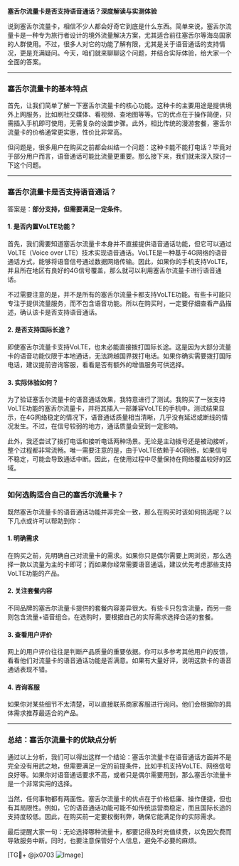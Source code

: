**塞舌尔流量卡是否支持语音通话？深度解读与实测体验**

说到塞舌尔流量卡，相信不少人都会好奇它到底是什么东西。简单来说，塞舌尔流量卡是一种专为旅行者设计的境外流量解决方案，尤其适合前往塞舌尔等海岛国家的人群使用。不过，很多人对它的功能了解有限，尤其是关于语音通话的支持情况，更是充满疑问。今天，咱们就来聊聊这个问题，并结合实际体验，给大家一个全面的答案。

---

### **塞舌尔流量卡的基本特点**
首先，让我们简单了解一下塞舌尔流量卡的核心功能。这种卡的主要用途是提供境外上网服务，比如刷社交媒体、看视频、查地图等等。它的优点在于操作简便，只需插入手机即可使用，无需复杂的设置步骤。此外，相比传统的漫游套餐，塞舌尔流量卡的价格通常更实惠，性价比非常高。

但问题是，很多用户在购买之前都会纠结一个问题：这种卡能不能打电话？毕竟对于部分用户而言，语音通话可能比流量更重要。那么接下来，我们就来深入探讨一下这个问题。

---

### **塞舌尔流量卡是否支持语音通话？**
答案是：**部分支持，但需要满足一定条件**。

#### **1. 是否内置VoLTE功能？**
首先，我们需要知道塞舌尔流量卡本身并不直接提供语音通话功能，但它可以通过VoLTE（Voice over LTE）技术实现语音通话。VoLTE是一种基于4G网络的语音通话方式，能够将语音信号通过数据网络传输。因此，如果你的手机支持VoLTE，并且所在地区有良好的4G信号覆盖，那么就可以利用塞舌尔流量卡进行语音通话。

不过需要注意的是，并不是所有的塞舌尔流量卡都支持VoLTE功能。有些卡可能只专注于提供流量服务，而不包含语音功能。所以在购买时，一定要仔细查看产品描述，确认该卡是否支持语音通话。

#### **2. 是否支持国际长途？**
即使塞舌尔流量卡支持VoLTE，也未必能直接拨打国际长途。这是因为大部分流量卡的语音功能仅限于本地通话，无法跨越国界拨打电话。如果你确实需要拨打国际电话，建议提前咨询客服，看看是否有额外的增值服务可供选择。

#### **3. 实际体验如何？**
为了验证塞舌尔流量卡的语音通话效果，我特意进行了测试。我购买了一张支持VoLTE功能的塞舌尔流量卡，并将其插入一部兼容VoLTE的手机中。测试结果显示，在4G网络稳定的情况下，语音通话质量相当清晰，几乎没有延迟或断线的情况发生。不过，在信号较弱的地方，通话质量会受到一定影响。

此外，我还尝试了拨打电话和接听电话两种场景。无论是主动拨号还是被动接听，整个过程都非常流畅。唯一需要注意的是，由于VoLTE依赖于4G网络，如果信号不稳定，可能会导致通话中断。因此，在使用过程中尽量保持在网络覆盖较好的区域。

---

### **如何选购适合自己的塞舌尔流量卡？**
既然塞舌尔流量卡的语音通话功能并非完全一致，那么在购买时该如何挑选呢？以下几点或许可以帮助到你：

#### **1. 明确需求**
在购买之前，先明确自己对流量卡的需求。如果你只是偶尔需要上网浏览，那么选择一款以流量为主的卡即可；而如果你经常需要语音通话，建议优先考虑那些支持VoLTE功能的产品。

#### **2. 关注套餐内容**
不同品牌的塞舌尔流量卡提供的套餐内容差异很大。有些卡只包含流量，而另一些则包含流量+语音组合。在选购时，要根据自己的实际需求选择合适的套餐。

#### **3. 查看用户评价**
网上的用户评价往往是判断产品质量的重要依据。你可以多参考其他用户的反馈，看看他们对流量卡的语音通话功能是否满意。如果有大量好评，说明这款卡的语音通话表现不错。

#### **4. 咨询客服**
如果你对某些细节不太清楚，可以直接联系商家客服进行询问。他们会根据你的具体需求推荐最适合的产品。

---

### **总结：塞舌尔流量卡的优缺点分析**
通过以上分析，我们可以得出这样一个结论：塞舌尔流量卡在语音通话方面并不是完全没有用武之地，但需要满足一定的前提条件，比如手机支持VoLTE、网络信号良好等。如果你对语音通话要求不高，或者只是偶尔需要用到，那么塞舌尔流量卡是一个非常实用的选择。

当然，任何事物都有两面性。塞舌尔流量卡的优点在于价格低廉、操作便捷，但也有其局限性。例如，它的语音通话功能可能不如传统运营商稳定，而且国际长途的支持度较低。因此，在购买前一定要权衡利弊，确保它能满足你的实际需求。

最后提醒大家一句：无论选择哪种流量卡，都要记得及时充值续费，以免因欠费而导致服务中断。同时，也要注意保管好个人信息，避免不必要的麻烦。

[TG💪+ @jx0703 ![Image](https://github.com/user-attachments/assets/dbca1d08-cadb-493c-b0ec-ad6f7a83f270)]